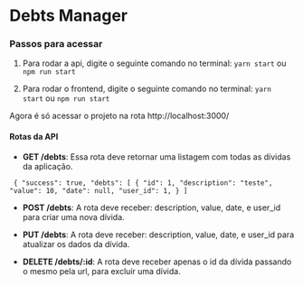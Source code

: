 # Debts Manager

### Passos para acessar

1. Para rodar a api, digite o seguinte comando no terminal:
`yarn start` ou `npm run start`

1. Para rodar o frontend, digite o seguinte comando no terminal:
`yarn start` ou `npm run start`

Agora é só acessar o projeto na rota http://localhost:3000/

#### Rotas da API

- **GET /debts**: Essa rota deve retornar uma listagem com todas as dívidas da aplicação.

`
{
    "success": true,
    "debts": [
        {
            "id": 1,
            "description": "teste",
            "value": 10,
            "date": null,
            "user_id": 1,
        }
]`

- **POST /debts**: A rota deve receber: description, value, date, e user_id para criar uma nova dívida.

- **PUT /debts**: A rota deve receber: description, value, date, e user_id para atualizar os dados da dívida.


- **DELETE /debts/:id**: A rota deve receber apenas o id da dívida passando o mesmo pela url, para excluír uma dívida.
